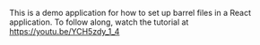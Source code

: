 This is a demo application for how to set up barrel files in a React application. To follow along, watch the tutorial at https://youtu.be/YCH5zdy_1_4